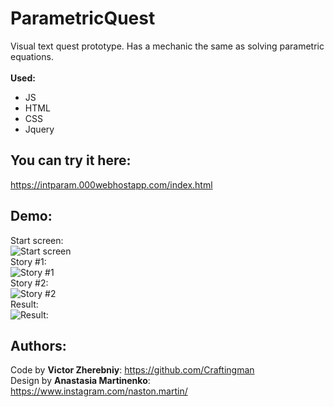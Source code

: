 # ParametricQuest
Visual text quest prototype. Has a mechanic the same as solving parametric equations.<br><br>
**Used:**
- JS
- HTML
- CSS
- Jquery
## You can try it here:
https://intparam.000webhostapp.com/index.html
## Demo:
Start screen:<br>
![Start screen](https://github.com/Craftingman/ParametricQuest/tree/main/screenshots/startScreen.png)<br>
Story #1:<br>
![Story #1](https://github.com/Craftingman/ParametricQuest/tree/main/screenshots/Story1.png)<br>
Story #2:<br>
![Story #2](https://github.com/Craftingman/ParametricQuest/tree/main/screenshots/Story2.png)<br>
Result:<br>
![Result:](https://github.com/Craftingman/ParametricQuest/tree/main/screenshots/results.png)<br>
## Authors:
Code by **Victor Zherebniy**: https://github.com/Craftingman<br>
Design by **Anastasia Martinenko**: https://www.instagram.com/naston.martin/
